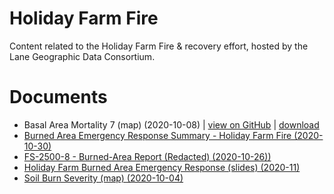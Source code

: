# Holiday Farm Fire
Content related to the Holiday Farm Fire &amp; recovery effort, hosted by the Lane Geographic Data Consortium.


# Documents

* Basal Area Mortality 7 (map) (2020-10-08) | [view on GitHub](https://github.com/LGDC/HolidayFarmFire/blob/main/2500-8_HOLIDAYFARM__final_redacted.pdf) | [download](https://raw.githubusercontent.com/LGDC/HolidayFarmFire/main/BasalAreaMortality_7.pdf)
* [Burned Area Emergency Response Summary - Holiday Farm Fire (2020-10-30)](https://raw.githubusercontent.com/LGDC/HolidayFarmFire/main/Holiday%20Farm%20Fire%20BAER%20Summary.pdf)
* [FS-2500-8 - Burned-Area Report (Redacted) (2020-10-26))](https://raw.githubusercontent.com/LGDC/HolidayFarmFire/main/2500-8_HOLIDAYFARM__final_redacted.pdf)
* [Holiday Farm Burned Area Emergency Response (slides) (2020-11)](https://raw.githubusercontent.com/LGDC/HolidayFarmFire/main/Holiday%20Farm%20BAER%20Results%20Presentation_Nov2020.pdf)
* [Soil Burn Severity (map) (2020-10-04)](https://raw.githubusercontent.com/LGDC/HolidayFarmFire/main/SoilBurnSeverity8_5x11_Final.pdf)
